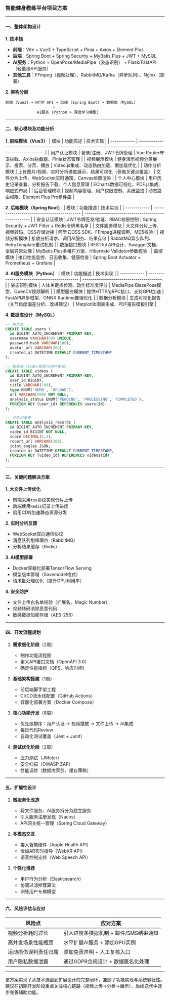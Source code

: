 ### 智能健身教练平台项目方案

---

#### 一、整体架构设计
**1. 技术栈**
- **前端**：Vite + Vue3 + TypeScript + Pinia + Axios + Element Plus
- **后端**：Spring Boot + Spring Security + MyBatis Plus + JWT + MySQL
- **AI服务**：Python + OpenPose/MediaPipe（姿态识别） + Flask/FastAPI（轻量级API服务）
- **其他工具**：FFmpeg（视频处理）、RabbitMQ/Kafka（异步队列）、Nginx（部署）

**2. 架构分层**
```
前端 (Vue3) → HTTP API → 后端 (Spring Boot) → 数据库 (MySQL)
                     ↓
              AI服务 (Python + 深度学习模型)
```

---

#### 二、核心模块及功能分析

**1. 前端模块（Vue3）**
| 模块         | 功能描述                                                     | 技术实现                                        |
| ------------ | ------------------------------------------------------------ | ----------------------------------------------- |
| 用户认证模块 | 登录/注册、JWT令牌管理                                       | Vue Router守卫拦截、Axios拦截器、Pinia状态管理  |
| 视频展示模块 | 健身演示视频分类展示、搜索、分页、播放                       | Video.js集成、动态路由加载、懒加载优化          |
| 动作分析模块 | 上传图片/视频、实时分析进度展示、结果可视化（骨骼关键点覆盖） | 文件分片上传、WebSocket实时通知、Canvas绘图渲染 |
| 个人中心模块 | 用户历史记录查看、分析报告下载、个人信息管理                 | ECharts数据可视化、PDF.js集成、响应式布局       |
| 后台管理模块 | 视频内容管理、用户权限控制、系统监控                         | 动态路由权限、Element Plus Pro组件库            |

**2. 后端模块（Spring Boot）**
| 模块         | 功能描述                                   | 技术实现                                            |
| ------------ | ------------------------------------------ | --------------------------------------------------- |
| 安全认证模块 | JWT令牌签发/验证、RBAC权限控制             | Spring Security + JWT Filter + Redis令牌黑名单      |
| 文件服务模块 | 大文件分片上传、视频转码、OSS存储对接      | 阿里云OSS SDK、FFmpeg进程调用、MD5校验              |
| 视频分析模块 | 接收分析请求、调用AI服务、结果存储         | RabbitMQ异步队列、RetryTemplate重试机制             |
| 数据接口模块 | RESTful API设计、Swagger文档、全局异常处理 | MyBatis Plus多租户方案、Hibernate Validator参数校验 |
| 监控模块     | 接口性能监控、日志收集、健康检查           | Spring Boot Actuator + Prometheus + Grafana         |

**3. AI服务模块（Python）**
| 模块         | 功能描述                                     | 技术实现                                |
| ------------ | -------------------------------------------- | --------------------------------------- |
| 姿态识别模块 | 人体关键点检测、动作标准度评分               | MediaPipe BlazePose模型、OpenCV视频解析 |
| 模型服务模块 | 提供HTTP/gRPC接口、支持GPU加速               | FastAPI异步框架、ONNX Runtime推理优化   |
| 数据分析模块 | 生成可视化报告（关节角度偏差分析、改进建议） | Matplotlib图表生成、PDF报告模板引擎     |

**4. 数据库设计（MySQL）**
```sql
-- 用户表
CREATE TABLE users (
  id BIGINT AUTO_INCREMENT PRIMARY KEY,
  username VARCHAR(50) UNIQUE,
  password_hash VARCHAR(100),
  avatar_url VARCHAR(200),
  created_at DATETIME DEFAULT CURRENT_TIMESTAMP
);

-- 视频表（分演示视频与用户视频）
CREATE TABLE videos (
  id BIGINT AUTO_INCREMENT PRIMARY KEY,
  user_id BIGINT,
  title VARCHAR(100),
  type ENUM('DEMO', 'UPLOAD'),
  url VARCHAR(200) NOT NULL,
  analysis_status ENUM('PENDING', 'PROCESSING', 'COMPLETED'),
  FOREIGN KEY (user_id) REFERENCES users(id)
);

-- 分析记录表
CREATE TABLE analysis_records (
  id BIGINT AUTO_INCREMENT PRIMARY KEY,
  video_id BIGINT NOT NULL,
  score DECIMAL(5,2),
  report_url VARCHAR(200),
  joint_angles JSON,
  created_at DATETIME DEFAULT CURRENT_TIMESTAMP,
  FOREIGN KEY (video_id) REFERENCES videos(id)
);
```

---

#### 三、关键问题解决方案

**1. 大文件上传优化**
- 前端采用`tus`协议实现分片上传
- 后端使用`Redis`记录上传进度
- 启用CDN加速静态资源分发

**2. 实时分析反馈**
- WebSocket双向通信协议
- 消息队列削峰填谷（RabbitMQ）
- 分析结果缓存（Redis）

**3. AI模型部署**
- Docker容器化部署TensorFlow Serving
- 模型版本管理（Savemodel格式）
- 请求批处理优化（提升GPU利用率）

**4. 安全防护**
- 文件上传白名单校验（扩展名、Magic Number）
- 视频转码消除恶意代码
- 敏感数据加密存储（AES-256）

---

#### 四、开发流程规划

1. **需求细化阶段**（2周）
   - 制作功能流程图
   - 定义API接口文档（OpenAPI 3.0）
   - 确定性能指标（QPS、响应时间）

2. **基础架构搭建**（1周）
   - 前后端脚手架工程
   - CI/CD流水线配置（GitHub Actions）
   - 容器化部署方案（Docker Compose）

3. **核心功能开发**（6周）
   - 优先级排序：用户认证 → 视频播放 → 文件上传 → AI集成
   - 每日代码Review
   - 自动化测试覆盖（Jest + Junit）

4. **测试优化阶段**（2周）
   - 压力测试（JMeter）
   - 安全扫描（OWASP ZAP）
   - 性能调优（数据库索引、缓存策略）

---

#### 五、扩展性设计

1. **微服务化改造**
   - 将文件服务、AI服务拆分为独立服务
   - 引入服务注册发现（Nacos）
   - API网关统一管理（Spring Cloud Gateway）

2. **多模态交互**
   - 接入智能硬件（Apple Health API）
   - 增加AR实时指导（WebXR API）
   - 语音控制支持（Web Speech API）

3. **个性化推荐**
   - 用户行为分析（Elasticsearch）
   - 协同过滤推荐算法
   - 训练用户专属模型

---

#### 六、风险评估与应对

| 风险点               | 应对方案                              |
| -------------------- | ------------------------------------- |
| 视频分析耗时过长     | 引入进度条模拟机制 + 邮件/SMS结果通知 |
| 高并发场景性能瓶颈   | 水平扩展AI服务 + 添加GPU实例          |
| 运动损伤误判责任归属 | 添加免责声明 + 人工复核入口           |
| 用户隐私数据泄露     | 通过GDPR合规设计 + 数据匿名化处理     |

---

该方案实现了从技术选型到扩展设计的完整闭环，兼顾了功能实现与系统健壮性。建议在初期开发阶段重点关注核心链路（视频上传→分析→展示），后续迭代中逐步完善辅助功能。